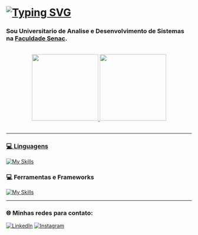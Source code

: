 # <a href="https://github.com/VitorMarins"><img src="https://readme-typing-svg.demolab.com?font=Fira+Code&pause=1000&color=9EBFF7&repeat=false&width=435&lines=Oi+sou+Vitor+Barbosa+Marins+%F0%9F%91%8B" alt="Typing SVG" /></a>
### Sou Universitario de Analise e Desenvolvimento de Sistemas na [Faculdade Senac](https://faculdadesenacpe.edu.br/graduacao/analise-e-desenvolvimento-de-sistemas).

<br>

<div align="center">
  <a href="https://github.com/VitorMarins">
  <img height="180em" src="https://github-readme-stats.vercel.app/api?username=VitorMarins&show_icons=true&theme=vue-dark&include_all_commits=true&count_private=true"/>
  <img height="180em" src="https://github-readme-stats.vercel.app/api/top-langs/?username=VitorMarins&layout=compact&langs_count=7&theme=vue-dark"/>
</div>

<br>

<hr>

### 💻 Linguagens 
[![My Skills](https://skillicons.dev/icons?i=html,css,js,ts,py,git,lua,cs)](https://github.com/VitorMarins)

### 💻 Ferramentas e Frameworks
[![My Skills](https://skillicons.dev/icons?i=bootstrap,nodejs,express,mysql,mongodb,github,figma)](https://github.com/VitorMarins)

<hr>

### 🌐 Minhas redes para contato:

[![LinkedIn](https://img.shields.io/badge/LinkedIn-0077B5?style=for-the-badge&logo=linkedin&logoColor=white)](https://www.linkedin.com/in/vitor-barbosa-marins/) [![Instagram](https://img.shields.io/badge/Instagram-E4405F?style=for-the-badge&logo=instagram&logoColor=white)](https://www.instagram.com/vitor.bmarins/)
